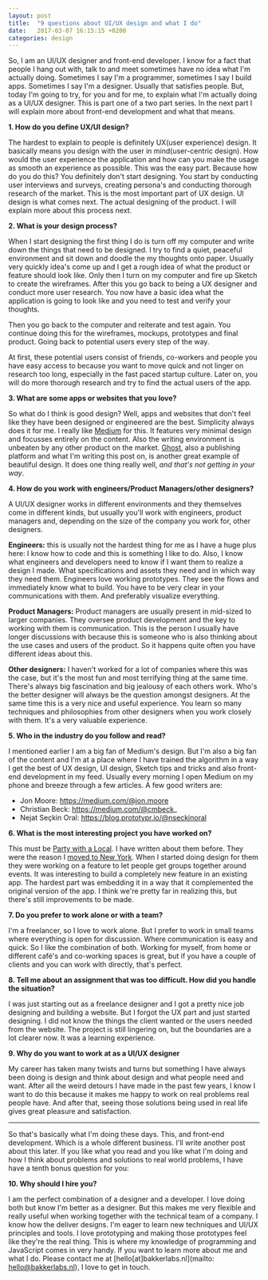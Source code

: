 ```yaml
---
layout: post
title:  "9 questions about UI/UX design and what I do"
date:   2017-03-07 16:15:15 +0200
categories: design
---
```


So, I am an UI/UX designer and front-end developer. I know for a fact that people I hang out with, talk to and meet sometimes have no idea what I'm actually doing. Sometimes I say I'm a programmer, sometimes I say I build apps. Sometimes I say I'm a designer. Usually that satisfies people. But, today I'm going to try, for you and for me, to explain what I'm actually doing as a UI/UX designer. This is part one of a two part series. In the next part I will explain more about front-end development and what that means.

**1. How do you define UX/UI design?**

The hardest to explain to people is definitely UX(user experience) design. It basically means you design with the user in mind(user-centric design). How would the user experience the application and how can you make the usage as smooth an experience as possible. This was the easy part. Because how do you do this? You definitely don't start designing. You start by conducting user interviews and surveys, creating persona's and conducting thorough research of the market. This is the most important part of UX design. UI design is what comes next. The actual designing of the product. I will explain more about this process next. 

**2. What is your design process?**

When I start designing the first thing I do is turn off my computer and write down the things that need to be designed. I try to find a quiet, peaceful environment and sit down and doodle the my thoughts onto paper. Usually very quickly idea's come up and I get a rough idea of what the product or feature should look like. Only then I turn on my computer and fire up Sketch to create the wireframes. 
After this you go back to being a UX designer and conduct more user research. You now have a basic idea what the application is going to look like and you need to test and verify your thoughts. 

Then you go back to the computer and reiterate and test again. You continue doing this for the wireframes, mockups, prototypes and final product. Going back to potential users every step of the way. 

At first, these potential users consist of friends, co-workers and people you have easy access to because you want to move quick and not linger on research too long, especially in the fast paced startup culture. Later on, you will do more thorough research and try to find the actual users of the app. 

**3. What are some apps or websites that you love?**

So what do I think is good design? Well, apps and websites that don't feel like they have been designed or engineered are the best. Simplicity always does it for me. I really like [Medium](http://medium.com) for this. It features very minimal design and focusses entirely on the content. Also the writing environment is unbeaten by any other product on the market. [Ghost](http://ghost.org), also a publishing platform and what I'm writing this post on, is another great example of beautiful design. It does one thing really well, *and that's not getting in your way*. 

**4. How do you work with engineers/Product Managers/other designers?**

A UI/UX designer works in different environments and they themselves come in different kinds, but usually you'll work with engineers, product managers and, depending on the size of the company you work for, other designers. 

**Engineers:** this is usually not the hardest thing for me as I have a huge plus here: I know how to code and this is something I like to do. Also, I know what engineers and developers need to know if I want them to realize a design I made. What specifications and assets they need and in which way they need them. Engineers love working prototypes. They see the flows and immediately know what to build. You have to be very clear in your communications with them. And preferably visualize everything. 

**Product Managers:** Product managers are usually present in mid-sized to larger companies. They oversee product development and the key to working with them is communication. This is the person I usually have longer discussions with because this is someone who is also thinking about the use cases and users of the product. So it happens quite often you have different ideas about this.

**Other designers:** I haven't worked for a lot of companies where this was the case, but it's the most fun and most terrifying thing at the same time. There's always big fascination and big jealousy of each others work. Who's the better designer will always be the question amongst designers. At the same time this is a very nice and useful experience. You learn so many techniques and philosophies from other designers when you work closely with them. It's a very valuable experience.

**5. Who in the industry do you follow and read?**

I mentioned earlier I am a big fan of Medium's design. But I'm also a big fan of the content and I'm at a place where I have trained the algorithm in a way I get the best of UX design, UI design, Sketch tips and tricks and also front-end development in my feed. Usually every morning I open Medium on my phone and breeze through a few articles. A few good writers are:

* Jon Moore: https://medium.com/@jon.moore
* Christian Beck: https://medium.com/@cmbeck_
* Nejat Seçkin Oral: https://blog.prototypr.io/@nseckinoral

**6. What is the most interesting project you have worked on?**

This must be [Party with a Local](http://partywithalocal.com). I have written about them before. They were the reason I [moved to New York](https://jaap.ninja/relocating-from-ams-to-nyc/). When I started doing design for them they were working on a feature to let people get groups together around events. It was interesting to build a completely new feature in an existing app. The hardest part was embedding it in a way that it complemented the original version of the app. I think we're pretty far in realizing this, but there's still improvements to be made. 

**7. Do you prefer to work alone or with a team?**

I'm a freelancer, so I love to work alone. But I prefer to work in small teams where everything is open for discussion. Where communication is easy and quick. So I like the combination of both. Working for myself, from home or different café's and co-working spaces is great, but if you have a couple of clients and you can work with directly, that's perfect.

**8. Tell me about an assignment that was too difficult. How did you handle the situation?**

I was just starting out as a freelance designer and I got a pretty nice job designing and building a website. But I forgot the UX part and just started designing. I did not know the things the client wanted or the users needed from the website. The project is still lingering on, but the boundaries are a lot clearer now. It was a learning experience. 

**9. Why do you want to work at as a UI/UX designer**

My career has taken many twists and turns but something I have always been doing is design and think about design and what people need and want. After all the weird detours I have made in the past few years, I know I want to do this because it makes me happy to work on real problems real people have. And after that, seeing those solutions being used in real life gives great pleasure and satisfaction. 

---

So that's basically what I'm doing these days. This, and front-end development. Which is a whole different business. I'll write another post about this later. If you like what you read and you like what I'm doing and how I think about problems and solutions to real world problems, I have have a tenth bonus question for you:

**10. Why should I hire you?**

I am the perfect combination of a designer and a developer. I love doing both but know I'm better as a designer. But this makes me very flexible and really useful when working together with the technical team of a company. I know how the deliver designs. I'm eager to learn new techniques and UI/UX principles and tools. I love prototyping and making those prototypes feel like they're the real thing. This is where my knowledge of programming and JavaScript comes in very handy. If you want to learn more about me and what I do. Please contact me at [hello[at]bakkerlabs.nl](mailto: hello@bakkerlabs.nl), I love to get in touch.